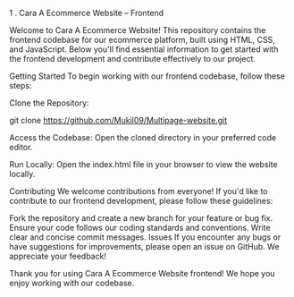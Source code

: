 1 . Cara A Ecommerce Website – Frontend

Welcome to Cara A Ecommerce Website! This repository contains the frontend codebase for our ecommerce platform, built using HTML, CSS, and JavaScript. Below you'll find essential information to get started with the frontend development and contribute effectively to our project.

Getting Started
To begin working with our frontend codebase, follow these steps:

Clone the Repository:

git clone https://github.com/Mukil09/Multipage-website.git

Access the Codebase:
Open the cloned directory in your preferred code editor.

Run Locally:
Open the index.html file in your browser to view the website locally.

Contributing
We welcome contributions from everyone! If you'd like to contribute to our frontend development, please follow these guidelines:

Fork the repository and create a new branch for your feature or bug fix.
Ensure your code follows our coding standards and conventions.
Write clear and concise commit messages.
Issues
If you encounter any bugs or have suggestions for improvements, please open an issue on GitHub. We appreciate your feedback!

Thank you for using Cara A Ecommerce Website frontend! We hope you enjoy working with our codebase.
